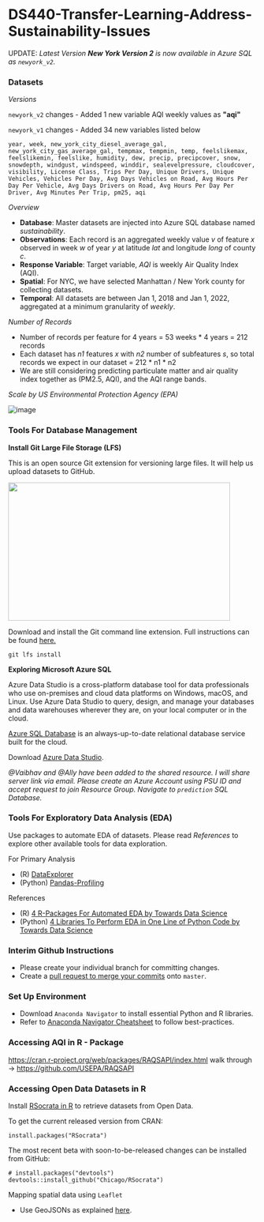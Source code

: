 # DS440-Transfer-Learning-Address-Sustainability-Issues

UPDATE: *Latest Version **New York Version 2** is now available in Azure SQL as `newyork_v2`.*

### Datasets

*Versions*

`newyork_v2` changes - Added 1 new variable AQI weekly values as **"aqi"**

`newyork_v1` changes - Added 34 new variables listed below

    year, week, new_york_city_diesel_average_gal, new_york_city_gas_average_gal, tempmax, tempmin, temp, feelslikemax, feelslikemin, feelslike, humidity, dew, precip, precipcover, snow, snowdepth, windgust, windspeed, winddir, sealevelpressure, cloudcover, visibility, License Class, Trips Per Day, Unique Drivers, Unique Vehicles, Vehicles Per Day, Avg Days Vehicles on Road, Avg Hours Per Day Per Vehicle, Avg Days Drivers on Road, Avg Hours Per Day Per Driver, Avg Minutes Per Trip, pm25, aqi
                    

*Overview*
* **Database**: Master datasets are injected into Azure SQL database named *sustainability*.
* **Observations**: Each record is an aggregated weekly value *v* of feature *x* observed in week *w* of year *y* at latitude *lat* and longitude *long* of county *c*. 
* **Response Variable**: Target variable, *AQI* is weekly Air Quality Index (AQI). 
* **Spatial**: For NYC, we have selected Manhattan / New York county for collecting datasets. 
* **Temporal**: All datasets are between Jan 1, 2018 and Jan 1, 2022, aggregated at a minimum granularity of *weekly*.

*Number of Records*
* Number of records per feature for 4 years = 53 weeks * 4 years = 212 records
* Each dataset has *n1* features *x* with *n2* number of subfeatures *s*, so total records we expect in our dataset = 212 * n1 * n2
* We are still considering predicting particulate matter and air quality index together as (PM2.5, AQI), and the AQI range bands. 

*Scale by US Environmental Protection Agency (EPA)*

![image](https://user-images.githubusercontent.com/49132244/157559174-ec5cb151-64b4-47c5-b325-421464a5a958.png)

### Tools For Database Management
**Install Git Large File Storage (LFS)**

This is an open source Git extension for versioning large files. It will help us upload datasets to GitHub. 

<img src="https://git-lfs.github.com/images/graphic.gif" width="450" height="280">

Download and install the Git command line extension. Full instructions can be found [here.](https://git-lfs.github.com/)
```
git lfs install
```

**Exploring Microsoft Azure SQL**

Azure Data Studio is a cross-platform database tool for data professionals who use on-premises and cloud data platforms on Windows, macOS, and Linux. Use Azure Data Studio to query, design, and manage your databases and data warehouses wherever they are, on your local computer or in the cloud.

[Azure SQL Database](https://azure.microsoft.com/en-us/products/azure-sql/database/) is an always-up-to-date relational database service built for the cloud. 

Download [Azure Data Studio](https://docs.microsoft.com/en-us/sql/azure-data-studio/download-azure-data-studio?view=sql-server-ver15#download-azure-data-studio).

*@Vaibhav and @Ally have been added to the shared resource. I will share server link via email. Please create an Azure Account using PSU ID and accept request to join Resource Group. Navigate to `prediction` SQL Database.*

### Tools For Exploratory Data Analysis (EDA)

Use packages to automate EDA of datasets. Please read *References* to explore other available tools for data exploration.

For Primary Analysis
* (R) [DataExplorer](https://cran.r-project.org/web/packages/DataExplorer/vignettes/dataexplorer-intro.html)
* (Python) [Pandas-Profiling](https://pypi.org/project/pandas-profiling/)

References
* (R) [4 R-Packages For Automated EDA by Towards Data Science](https://towardsdatascience.com/four-r-packages-for-automated-exploratory-data-analysis-you-might-have-missed-c38b03d4ee16#aba1)
* (Python) [4 Libraries To Perform EDA in One Line of Python Code by Towards Data Science](https://towardsdatascience.com/4-libraries-that-can-perform-eda-in-one-line-of-python-code-b13938a06ae)

### Interim Github Instructions
* Please create your individual branch for committing changes. 
* Create a [pull request to merge your commits](https://docs.github.com/en/pull-requests/collaborating-with-pull-requests/proposing-changes-to-your-work-with-pull-requests/creating-a-pull-request) onto `master`.

### Set Up Environment
* Download `Anaconda Navigator` to install essential Python and R libraries. 
* Refer to [Anaconda Navigator Cheatsheet](https://docs.anaconda.com/_downloads/9ee215ff15fde24bf01791d719084950/Anaconda-Starter-Guide.pdf) to follow best-practices.

### Accessing AQI in R - Package
https://cran.r-project.org/web/packages/RAQSAPI/index.html
walk through -> https://github.com/USEPA/RAQSAPI

### Accessing Open Data Datasets in R
Install [RSocrata in R](https://github.com/Chicago/RSocrata) to retrieve datasets from Open Data. 

To get the current released version from CRAN:
```
install.packages("RSocrata")
```

The most recent beta with soon-to-be-released changes can be installed from GitHub:
```
# install.packages("devtools")
devtools::install_github("Chicago/RSocrata")
```
Mapping spatial data using `Leaflet` 
* Use GeoJSONs as explained [here](https://dev.socrata.com/docs/formats/geojson.html).

